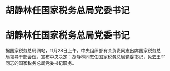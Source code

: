 # 胡静林任国家税务总局党委书记

# 胡静林任国家税务总局党委书记

据国家税务总局网站，11月28日上午，中央组织部有关负责同志出席国家税务总局领导干部会议，宣布中央决定：胡静林同志任国家税务总局党委书记，免去王军同志的国家税务总局党委书记职务。

